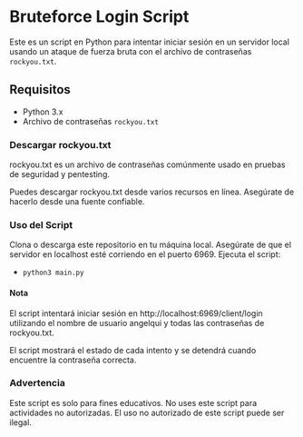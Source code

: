 # Bruteforce Login Script

Este es un script en Python para intentar iniciar sesión en un servidor local usando un ataque de fuerza bruta con el archivo de contraseñas `rockyou.txt`.

## Requisitos

- Python 3.x
- Archivo de contraseñas `rockyou.txt`

### Descargar rockyou.txt
rockyou.txt es un archivo de contraseñas comúnmente usado en pruebas de seguridad y pentesting.

Puedes descargar rockyou.txt desde varios recursos en línea. Asegúrate de hacerlo desde una fuente confiable.

### Uso del Script
Clona o descarga este repositorio en tu máquina local.
Asegúrate de que el servidor en localhost esté corriendo en el puerto 6969.
Ejecuta el script:
* `python3 main.py`
#### Nota
El script intentará iniciar sesión en http://localhost:6969/client/login utilizando el nombre de usuario angelqui y todas las contraseñas de rockyou.txt.

El script mostrará el estado de cada intento y se detendrá cuando encuentre la contraseña correcta.

### Advertencia
Este script es solo para fines educativos. No uses este script para actividades no autorizadas. El uso no autorizado de este script puede ser ilegal.